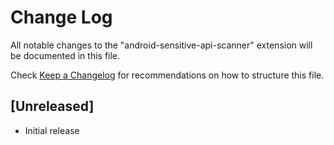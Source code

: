# Change Log

All notable changes to the "android-sensitive-api-scanner" extension will be documented in this file.

Check [Keep a Changelog](http://keepachangelog.com/) for recommendations on how to structure this file.

## [Unreleased]

- Initial release